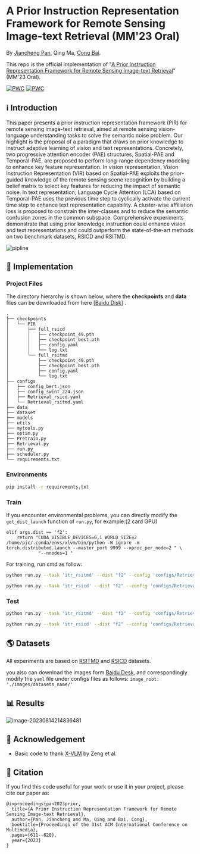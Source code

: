 # A Prior Instruction Representation Framework for Remote Sensing Image-text Retrieval (MM'23 Oral)

By [Jiancheng Pan](https://scholar.google.com/citations?user=nRPD3tAAAAAJ&hl=en&oi=ao), Qing Ma, [Cong Bai](https://scholar.google.com/citations?hl=zh-CN&user=XGZ4UZgAAAAJ&view_op=list_works&sortby=pubdate).

This repo is the official implementation of "[A Prior Instruction Representation Framework for Remote Sensing Image-text Retrieval](https://dl.acm.org/doi/abs/10.1145/3591106.3592236)"(MM'23 Oral).
	
[![PWC](https://img.shields.io/endpoint.svg?url=https://paperswithcode.com/badge/a-prior-instruction-representation-framework/cross-modal-retrieval-on-rsicd)](https://paperswithcode.com/sota/cross-modal-retrieval-on-rsicd?p=a-prior-instruction-representation-framework)
[![PWC](https://img.shields.io/endpoint.svg?url=https://paperswithcode.com/badge/a-prior-instruction-representation-framework/cross-modal-retrieval-on-rsitmd)](https://paperswithcode.com/sota/cross-modal-retrieval-on-rsitmd?p=a-prior-instruction-representation-framework)

## ℹ️ Introduction

This paper presents a prior instruction representation framework (PIR) for remote sensing image-text retrieval, aimed at remote sensing vision-language understanding tasks to solve the semantic noise problem. Our highlight is the proposal of a paradigm that draws on prior knowledge to instruct adaptive learning of vision and text representations. Concretely, two progressive attention encoder (PAE) structures, Spatial-PAE and Temporal-PAE, are proposed to perform long-range dependency modeling to enhance key feature representation. In vision representation, Vision Instruction Representation (VIR) based on Spatial-PAE exploits the prior-guided knowledge of the remote sensing scene recognition by building a belief matrix to select key features for reducing the impact of semantic noise. In text representation, Language Cycle Attention (LCA) based on Temporal-PAE uses the previous time step to cyclically activate the current time step to enhance text representation capability. A cluster-wise affiliation loss is proposed to constrain the inter-classes and to reduce the semantic confusion zones in the common subspace. Comprehensive experiments demonstrate that using prior knowledge instruction could enhance vision and text representations and could outperform the state-of-the-art methods on two benchmark datasets, RSICD and RSITMD.

![pipline](assets/pipline.png)

## 🎯 Implementation
### Project Files
The directory hierarchy is shown below, where the **checkpoints** and **data** files can be downloaded from here [[Baidu Disk]](https://pan.baidu.com/s/1aB-aSfD5h_PS6Ak_tt5RGA?pwd=tqv2) .

```
.
├── checkpoints
│   └── PIR
│       ├── full_rsicd
│       │   ├── checkpoint_49.pth
│       │   ├── checkpoint_best.pth
│       │   ├── config.yaml
│       │   └── log.txt
│       └── full_rsitmd
│           ├── checkpoint_49.pth
│           ├── checkpoint_best.pth
│           ├── config.yaml
│           └── log.txt
├── configs
│   ├── config_bert.json
│   ├── config_swinT_224.json
│   ├── Retrieval_rsicd.yaml
│   └── Retrieval_rsitmd.yaml
├── data
├── dataset
├── models
├── utils
├── mytools.py
├── optim.py
├── Pretrain.py
├── Retrieval.py
├── run.py
├── scheduler.py
└── requirements.txt
```
### Environments

```bash
pip install -r requirements.txt
```

### Train
If you encounter environmental problems, you can directly modify the `get_dist_launch` function of `run.py`, for example:(2 card GPU)
```
elif args.dist == 'f2':
    return "CUDA_VISIBLE_DEVICES=0,1 WORLD_SIZE=2 /home/pjc/.conda/envs/xlvm/bin/python -W ignore -m torch.distributed.launch --master_port 9999 --nproc_per_node=2 " \
            "--nnodes=1 "
```
For training, run cmd as follow:
```bash
python run.py --task 'itr_rsitmd' --dist "f2" --config 'configs/Retrieval_rsitmd.yaml' --output_dir './checkpoints/PIR/full_rsitmd'

python run.py --task 'itr_rsicd' --dist "f2" --config 'configs/Retrieval_rsicd.yaml' --output_dir './checkpoints/PIR/full_rsicd'
```

### Test

```bash
python run.py --task 'itr_rsitmd' --dist "f2" --config 'configs/Retrieval_rsitmd.yaml' --output_dir './checkpoints/PIR/test' --checkpoint './checkpoints/PIR/full_rsitmd/checkpoint_best.pth' --evaluate

python run.py --task 'itr_rsicd' --dist "f2" --config 'configs/Retrieval_rsicd.yaml' --output_dir './checkpoints/PIR/test' --checkpoint './checkpoints/PIR/full_rsicd/checkpoint_best.pth' --evaluate
```

## 🌎 Datasets

All experiments are based on [RSITMD](https://github.com/xiaoyuan1996/AMFMN/tree/master/RSITMD) and [RSICD](https://github.com/201528014227051/RSICD_optimal) datasets.

you also can download the images form [Baidu Desk](https://pan.baidu.com/s/1mLkQA8InOxKjseGgEVoaew?pwd=c3c5), and correspondingly modify the `yaml` file under configs files as follows: `image_root: './images/datasets_name/'`


## 📊 Results

![image-20230814214836481](assets/image-20230814214836481.png)

## 🙏 Acknowledgement

- Basic code to thank [X-VLM](https://github.com/zengyan-97/X-VLM) by Zeng et al.

## 📝 Citation

If you find this code useful for your work or use it in your project, please cite our paper as:

```
@inproceedings{pan2023prior,
  title={A Prior Instruction Representation Framework for Remote Sensing Image-text Retrieval},
  author={Pan, Jiancheng and Ma, Qing and Bai, Cong},
  booktitle={Proceedings of the 31st ACM International Conference on Multimedia},
  pages={611--620},
  year={2023}
}
```









